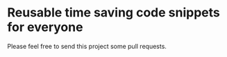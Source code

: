 # Reusable time saving code snippets for everyone
Please feel free to send this project some pull requests. 
